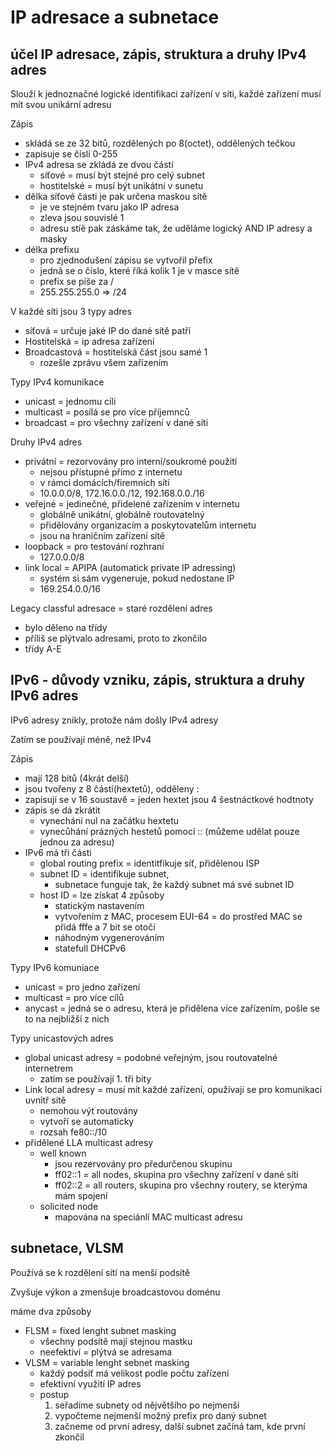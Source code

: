 # IP adresace a subnetace

## účel IP adresace, zápis, struktura a druhy IPv4 adres

Slouží k jednoznačné logické identifikaci zařízení v síti, každé zařízení musí mít svou unikární adresu

Zápis
- skládá se ze 32 bitů, rozdělených po 8(octet), oddělených tečkou
- zapisuje se čísli 0-255
- IPv4 adresa se zkládá ze dvou částí
  - síťové = musí být stejné pro celý subnet
  - hostitelské = musí být unikátní v sunetu
- dělka síťové části je pak určena maskou sítě
  - je ve stejném tvaru jako IP adresa
  - zleva jsou souvislé 1
  - adresu stíě pak záskáme tak, že uděláme logický AND IP adresy a masky
- délka prefixu
  - pro zjednodušení zápisu se vytvořil přefix
  - jedná se o číslo, které říká kolik 1 je v masce sítě
  - prefix se píše za /
  - 255.255.255.0 => /24

V každé síti jsou 3 typy adres
- síťová = určuje jaké IP do dané sítě patří
- Hostitelská = ip adresa zařízení
- Broadcastová = hostitelská část jsou samé 1
  - rozešle zprávu všem zařízením

Typy IPv4 komunikace
- unicast = jednomu cíli
- multicast = posílá se pro více příjemnců
- broadcast = pro všechny zařízení v dané síti

Druhy IPv4 adres
- privátní = rezorvovány pro interní/soukromé použití
  - nejsou přístupné přímo z internetu
  - v rámci domácích/firemních sítí
  - 10.0.0.0/8, 172.16.0.0./12, 192.168.0.0./16
- veřejné = jedinečné, přidelené zařízením v internetu
  - globálně unikátní, globálně routovatelný
  - přidělovány organizacím a poskytovatelům internetu
  - jsou na hraničním zařízení sítě
- loopback = pro testování rozhraní
  - 127.0.0.0/8
- link local = APIPA (automatick private IP adressing)
  - systém si sám vygeneruje, pokud nedostane IP
  - 169.254.0.0/16

Legacy classful adresace = staré rozdělení adres
- bylo děleno na třídy
- příliš se plýtvalo adresami, proto to zkončilo
- třídy A-E

## IPv6 - důvody vzniku, zápis, struktura a druhy IPv6 adres

IPv6 adresy znikly, protože nám došly IPv4 adresy

Zatím se používají méně, než IPv4

Zápis
- mají 128 bitů (4krát delší)
- jsou tvořeny z 8 částí(hextetů), odděleny :
- zapisují se v 16 soustavě = jeden hextet jsou 4 šestnáctkové hodtnoty
- zápis se dá zkrátit
  - vynechání nul na začátku hextetu
  - vynecůhání prázných hestetů pomocí :: (můžeme udělat pouze jednou za adresu)
- IPv6 má tři části
  - global routing prefix = identitfikuje síť, přidělenou ISP
  - subnet ID = identifikuje subnet, 
    - subnetace funguje tak, že každý subnet má své subnet ID
  - host ID = lze získat 4 způsoby
    - statickým nastavením
    - vytvořením z MAC, procesem EUI-64 = do prostřed MAC se přidá fffe a 7 bit se otočí
    - náhodným vygenerováním
    - statefull DHCPv6

Typy IPv6 komuniace
- unicast = pro jedno zařízení
- multicast = pro více cílů
- anycast = jedná se o adresu, která je přidělena více zařízením, pošle se to na nejbližší z nich

Typy unicastových adres
- global unicast adresy = podobné veřejným, jsou routovatelné internetrem
  - zatím se používají 1. tři bity
- Link local adresy = musí mít každé zařízení, opužívají se pro komunikaci uvnitř sítě
  - nemohou výt routovány
  - vytvoří se automaticky
  - rozsah fe80::/10
- přidělené LLA multicast adresy
  - well known
    - jsou rezervovány pro předurčenou skupinu
    - ff02::1 = all nodes, skupina pro všechny zařízení v dané síti
    - ff02::2 = all routers, skupina pro všechny routery, se kterýma mám spojení
  - solicited node
    - mapována na speciánlí MAC multicast adresu

## subnetace, VLSM

Používá se k rozdělení sítí na menší podsítě

Zvyšuje výkon a zmenšuje broadcastovou doménu

máme dva způsoby
- FLSM = fixed lenght subnet masking
  - všechny podsítě mají stejnou mastku
  - neefektiví = plýtvá se adresama
- VLSM = variable lenght sebnet masking
  - každý podsíť má velikost podle počtu zařízení
  - efektivní využití IP adres
  - postup
    1. seřadíme subnety od nějvětšího po nejmenší
    2. vypočteme nejmenší možný prefix pro daný subnet
    3. začneme od první adresy, další subnet začíná tam, kde první zkončil
